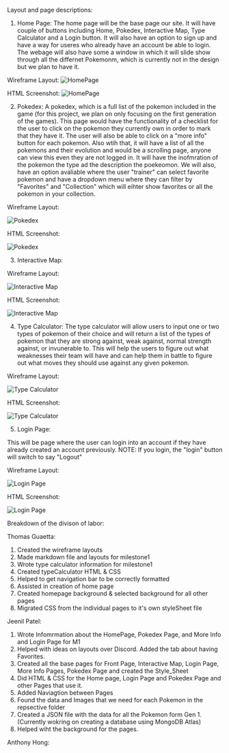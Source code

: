 Layout and page descriptions:

1. Home Page:
The home page will be the base page our site. It will have couple of buttons including Home, Pokedex, Interactive Map, Type Calculator and a Login button. It will also have an option to sign up and have a way for useres who already have an account be able to login. The webage will also have some a window in which it will slide show through all the differnet Pokemonm, which is currently not in the design but we plan to have it.

Wireframe Layout:
![HomePage](https://github.com/Jeenilpatel/cs326-final-Pi/blob/master/Docs/Layout/HomePage.JPG "Home Page")

HTML Screenshot:
![HomePage](https://github.com/Jeenilpatel/cs326-final-Pi/blob/master/Docs/Layout/HomePage2.JPG "Home Page HTML")

2. Pokedex:
A pokedex, which is a full list of the pokemon included in the game (for this project, we plan on only focusing on the first generation of the games). This page would have the functionality of a checklist for the user to click on the pokemon they currently own in order to mark that they have it. The user will also be able to click on a "more info" button for each pokemon. Also wtih that, it will have a list of all the pokemons and their evolution and would be a scrolling page, anyone can view this even they are not logged in. It will have the inofmration of the pokemon the type ad the description the poekeomon. We will also, have an option avaliable where the user "trainer" can select favorite pokemon and have a dropdown menu where they can filter by "Favorites" and "Collection" which will eihter show favorites or all the pokemon in your collection.

Wireframe Layout:

![Pokedex](https://github.com/Jeenilpatel/cs326-final-Pi/blob/master/Docs/Layout/Pokedex.JPG "Pokedex")

HTML Screenshot:

![Pokedex](https://github.com/Jeenilpatel/cs326-final-Pi/blob/master/Docs/Layout/Pokedex2.JPG "Pokedex")

3. Interactive Map:

Wireframe Layout:

![Interactive Map](https://github.com/Jeenilpatel/cs326-final-Pi/blob/master/Docs/Layout/InteractiveMap.JPG "Interactive Map")

HTML Screenshot:

![Interactive Map](https://github.com/Jeenilpatel/cs326-final-Pi/blob/master/Docs/Layout/InteractiveMap2.JPG "Interactive Map")

4. Type Calculator:
The type calculator will allow users to input one or two types of pokemon of their choice and will return a list of the types of pokemon that they are strong against, weak against, normal strength against, or invunerable to. This will help the users to figure out what weaknesses their team will have and can help them in battle to figure out what moves they should use against any given pokemon.

Wireframe Layout:

![Type Calculator](https://github.com/Jeenilpatel/cs326-final-Pi/blob/master/Docs/Layout/TypeCalculator.JPG "Type Calculator")

HTML Screenshot:

![Type Calculator](https://github.com/Jeenilpatel/cs326-final-Pi/blob/master/Docs/Layout/TypeCalculator2.JPG "Type Calculator HTML")


5. Login Page:

This will be page where the user can login into an account if they have already created an account previously. 
NOTE: 
If you login, the "login" button will switch to say "Logout"

Wireframe Layout:

![Login Page](https://github.com/Jeenilpatel/cs326-final-Pi/blob/master/Docs/Layout/Login.JPG "Login")

HTML Screenshot:

![Login Page](https://github.com/Jeenilpatel/cs326-final-Pi/blob/master/Docs/Layout/Login2.JPG "Login")


Breakdown of the divison of labor:

Thomas Guaetta:
1. Created the wireframe layouts
2. Made markdown file and layouts for milestone1
3. Wrote type calculator information for milestone1
4. Created typeCalculator HTML & CSS
5. Helped to get navigation bar to be correctly formatted
6. Assisted in creation of home page
7. Created homepage background & selected background for all other pages
8. Migrated CSS from the individual pages to it's own styleSheet file

Jeenil Patel:
1. Wrote Infomrmation about the HomePage, Pokedex Page, and More Info and Login Page for M1
2. Helped with ideas on layouts over Discord. Added the tab about having Favorites.
3. Created all the base pages for Front Page, Interactive Map, Login Page, More Info Pages, Pokedex Page and created the Style_Sheet
4. Did HTML & CSS for the Home page, Login Page and Pokedex Page and other Pages that use it. 
5. Added Naviagtion between Pages
6. Found the data and Images that we need for each Pokemon in the repsective folder
7. Created a JSON file with the data for all the Pokemon form Gen 1. (Currently wokring on creating a database using MongoDB Atlas)
8. Helped wiht the background for the pages. 

Anthony Hong:
